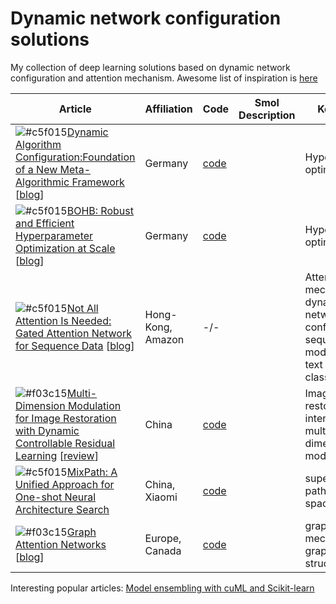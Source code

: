 # Dynamic network configuration solutions
My collection of deep learning solutions based on dynamic network configuration and attention mechanism. Awesome list of inspiration is [here](https://github.com/D-X-Y/Awesome-AutoDL)

| Article 	| Affiliation 	| Code 	| Smol Description 	| Key Words 	|
|---------	|-------------	|------	|------------------	|-----------	|
|![#c5f015](https://via.placeholder.com/15/c5f015/000000?text=+)[Dynamic Algorithm Configuration:Foundation of a New Meta-Algorithmic Framework](https://ecai2020.eu/papers/1237_paper.pdf) [[blog](https://www.automl.org/dynamic-algorithm-configuration/)]|Germany|[code](https://github.com/automl/DAC)|                  	|Hyperparameter optimization       	|
|![#c5f015](https://via.placeholder.com/15/c5f015/000000?text=+)[BOHB: Robust and Efficient Hyperparameter Optimization at Scale](https://www.automl.org/blog_bohb/) [[blog](https://www.automl.org/blog_bohb/)]|Germany|[code](https://github.com/automl/HpBandSter)|                  	|Hyperparameter optimization           	|
|![#c5f015](https://via.placeholder.com/15/c5f015/000000?text=+)[Not All Attention Is Needed: Gated Attention Network for Sequence Data](https://arxiv.org/abs/1912.00349) [[blog]()]|Hong-Kong, Amazon| -/- |                   | Attention mechanism, dynamic network configuration, sequential models, NLP, text classification|
|![#f03c15](https://via.placeholder.com/15/f03c15/000000?text=+)[Multi-Dimension Modulation for Image Restoration with Dynamic Controllable Residual Learning](https://arxiv.org/pdf/1912.05293v1.pdf) [[review](https://syncedreview.com/2020/08/15/interactive-multi-dimension-modulation-with-dynamic-controllable-residual-learning-for-image-restoration/)] |China|[code](https://github.com/hejingwenhejingwen/CResMD)|                   | Image restoration, interactive multi-dimension modulation|
|![#c5f015](https://via.placeholder.com/15/c5f015/000000?text=+)[MixPath: A Unified Approach for One-shot Neural Architecture Search](https://arxiv.org/abs/2001.05887) |China, Xiaomi|[code](https://github.com/xiaomi-automl/MixPath)||supernet, multi-path search space|
|![#f03c15](https://via.placeholder.com/15/f03c15/000000?text=+)[Graph Attention Networks](https://arxiv.org/abs/1710.10903) [[blog](https://petar-v.com/GAT/)]|Europe, Canada|[code](https://github.com/PetarV-/GAT)| |graph, attention mechanism, graph-structured data|

Interesting popular articles:
[Model ensembling with cuML and Scikit-learn](https://medium.com/rapids-ai/100x-faster-machine-learning-model-ensembling-with-rapids-cuml-and-scikit-learn-meta-estimators-d869788ee6b1)
